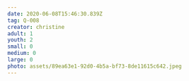 ```yaml
---
date: 2020-06-08T15:46:30.839Z
tag: Q-008
creator: christine
adult: 1
youth: 2
small: 0
medium: 0
large: 0
photo: assets/89ea63e1-92d0-4b5a-bf73-8de11615c642.jpeg
---
```

